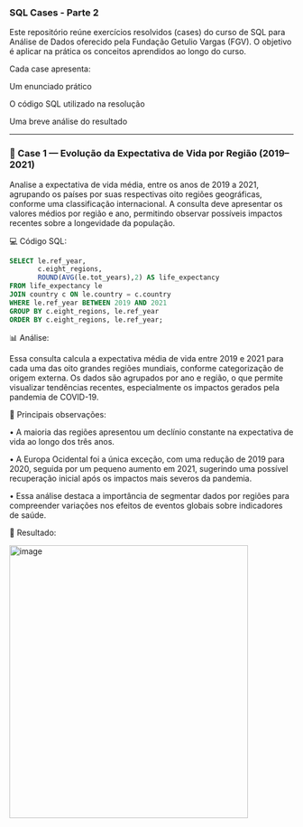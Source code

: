 ### SQL Cases - Parte 2

Este repositório reúne exercícios resolvidos (cases) do curso de SQL para Análise de Dados oferecido pela Fundação Getulio Vargas (FGV). O objetivo é aplicar na prática os conceitos aprendidos ao longo do curso.

Cada case apresenta:

Um enunciado prático

O código SQL utilizado na resolução

Uma breve análise do resultado

---

### 📌 Case 1 — Evolução da Expectativa de Vida por Região (2019–2021) 

Analise a expectativa de vida média, entre os anos de 2019 a 2021, agrupando os países por suas respectivas oito regiões geográficas, conforme uma classificação internacional. A consulta deve apresentar os valores médios por região e ano, permitindo observar possíveis impactos recentes sobre a longevidade da população. 

💻 Código SQL: 

```sql
SELECT le.ref_year,
	   c.eight_regions,
	   ROUND(AVG(le.tot_years),2) AS life_expectancy
FROM life_expectancy le 
JOIN country c ON le.country = c.country
WHERE le.ref_year BETWEEN 2019 AND 2021 
GROUP BY c.eight_regions, le.ref_year
ORDER BY c.eight_regions, le.ref_year;
```

📊 Análise:

Essa consulta calcula a expectativa média de vida entre 2019 e 2021 para cada uma das oito grandes regiões mundiais, conforme categorização de origem externa. Os dados são agrupados por ano e região, o que permite visualizar tendências recentes, especialmente os impactos gerados pela pandemia de COVID-19.

📌 Principais observações:

• A maioria das regiões apresentou um declínio constante na expectativa de vida ao longo dos três anos.

• A Europa Ocidental foi a única exceção, com uma redução de 2019 para 2020, seguida por um pequeno aumento em 2021, sugerindo uma possível recuperação inicial após os impactos mais severos da pandemia.

• Essa análise destaca a importância de segmentar dados por regiões para compreender variações nos efeitos de eventos globais sobre indicadores de saúde.

🎯 Resultado: 

<img width="423" height="483" alt="image" src="https://github.com/user-attachments/assets/fed24269-09b4-41a7-bc1f-b5260f77f51e" />




